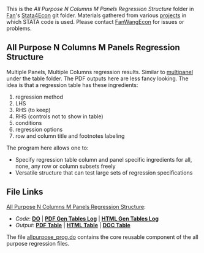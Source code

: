 This is the *All Purpose N Columns M Panels Regression Structure* folder in [Fan](https://fanwangecon.github.io/)'s [Stata4Econ](https://fanwangecon.github.io/Stata4Econ/) git folder. Materials gathered from various [projects](https://fanwangecon.github.io/research) in which STATA code is used. Please contact [FanWangEcon](https://fanwangecon.github.io/) for issues or problems.

## All Purpose N Columns M Panels Regression Structure

Multiple Panels, Multiple Columns regression results. Similar to [multipanel](https://github.com/FanWangEcon/Stata4Econ/tree/master/table/multipanel) under the table folder. The PDF outputs here are less fancy looking. The idea is that a regression table has these ingredients:

1. regression method
2. LHS
3. RHS (to keep)
4. RHS (controls not to show in table)
5. conditions
6. regression options
7. row and column title and footnotes labeling

The program here allows one to:

+ Specify regression table column and panel specific ingredients for all, none, any row or column subsets freely
+ Versatile structure that can test large sets of regression specifications

## File Links

[All Purpose N Columns M Panels Regression Structure](https://github.com/FanWangEcon/Stata4Econ/blob/master/reglin/multipanel/allpurpose/allpurpose.pdf):

+ *Code*: [**DO**](https://github.com/FanWangEcon/Stata4Econ/blob/master/reglin/multipanel/allpurpose/allpurpose.do) \| [**PDF Gen Tables Log**](https://fanwangecon.github.io/Stata4Econ/reglin/multipanel/allpurpose/allpurpose.pdf) \| [**HTML Gen Tables Log**](https://fanwangecon.github.io/Stata4Econ/reglin/multipanel/allpurpose/allpurpose.html)
+ *Output*: [**PDF Table**](https://github.com/FanWangEcon/Stata4Econ/blob/master/reglin/multipanel/allpurpose/allpurpose_tab.pdf) \| [**HTML Table**](https://fanwangecon.github.io/Stata4Econ/reglin/multipanel/allpurpose/allpurpose_tab.html) \| [**DOC Table**](https://github.com/FanWangEcon/Stata4Econ/blob/master/reglin/multipanel/allpurpose/allpurpose_tab.rtf)

The file [allpurpose_prog.do](https://github.com/FanWangEcon/Stata4Econ/blob/master/reglin/multipanel/allpurpose/allpurpose.do) contains the core reusable component of the all purpose regression files.

